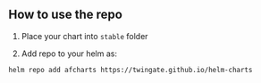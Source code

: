 ## How to use the repo

1. Place your chart into `stable` folder

2. Add repo to your helm as:

```
helm repo add afcharts https://twingate.github.io/helm-charts
```
